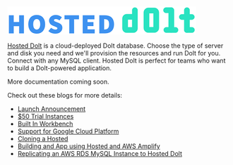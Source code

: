 ![](../../.gitbook/assets/hosted-logo.png)

[Hosted Dolt](https://hosted.doltdb.com) is a cloud-deployed Dolt database. Choose the type of server and disk you need and we'll provision the resources and run Dolt for you. Connect with any MySQL client. Hosted Dolt is perfect for teams who want to build a Dolt-powered application. 

More documentation coming soon.

Check out these blogs for more details:

* [Launch Announcement](https://www.dolthub.com/blog/2022-05-18-hosted-dolt/)
* [$50 Trial Instances](https://www.dolthub.com/blog/2022-10-24-hosted-trial-instances/)
* [Built In Workbench](https://www.dolthub.com/blog/2022-08-24-hosted-sql-workbench/)
* [Support for Google Cloud Platform](https://www.dolthub.com/blog/2023-02-27-hosted-doltdb-gcp-launch/)
* [Cloning a Hosted](https://www.dolthub.com/blog/2023-04-17-cloning-a-hosted-database/)
* [Building and App using Hosted and AWS Amplify](https://www.dolthub.com/blog/2023-03-31-dolt-amplify-webapp/)
* [Replicating an AWS RDS MySQL Instance to Hosted Dolt](https://www.dolthub.com/blog/2023-04-05-versioned-mysql-replicas-on-hosted-dolt/)